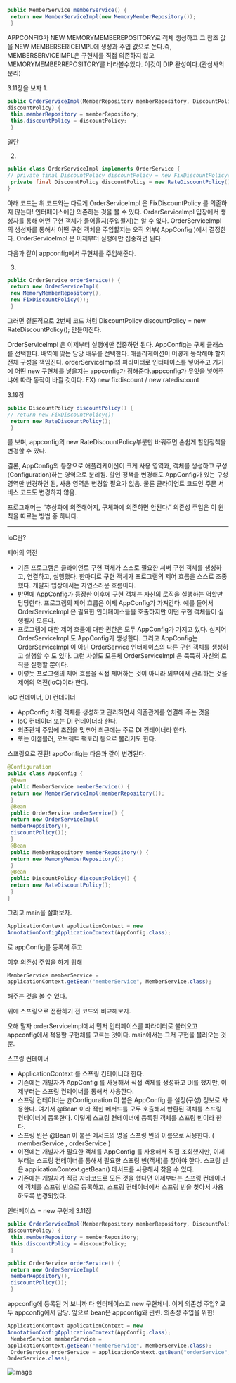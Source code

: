 ```java
public MemberService memberService() {
 return new MemberServiceImpl(new MemoryMemberRepository());
 }
```

APPCONFIG가 NEW MEMORYMEMBEREPOSITORY로 객체 생성하고 그 참조 값을 NEW MEMBERSERICEIMPL에 생성과 주입 값으로 쓴다.즉, MEMBERSERVICEIMPL은 구현체를 직접 의존하지 않고 MEMORYMEMBERREPOSITORY를 바라볼수있다. 이것이 DIP 완성이다.(관심사의 분리) 

3.11장을 보자
1. 
```java
public OrderServiceImpl(MemberRepository memberRepository, DiscountPolicy 
discountPolicy) {
 this.memberRepository = memberRepository;
 this.discountPolicy = discountPolicy;
 }
```
일단 

2. 
```java
public class OrderServiceImpl implements OrderService {
// private final DiscountPolicy discountPolicy = new FixDiscountPolicy();
 private final DiscountPolicy discountPolicy = new RateDiscountPolicy();
}
```
아래 코드는 위 코드와는 다르게 OrderServiceImpl 은 FixDiscountPolicy 를 의존하지 않는다!
인터페이스에만 의존하는 것을 볼 수 있다.
OrderServiceImpl 입장에서 생성자를 통해 어떤 구현 객체가 들어올지(주입될지)는 알 수 없다.
OrderServiceImpl 의 생성자를 통해서 어떤 구현 객체을 주입할지는 오직 외부( AppConfig )에서
결정한다.
OrderServiceImpl 은 이제부터 실행에만 집중하면 된다

다음과 같이 appconfig에서 구현체를 주입해준다. 

3.
```java
public OrderService orderService() {
 return new OrderServiceImpl(
 new MemoryMemberRepository(),
 new FixDiscountPolicy());
 }
```
그러면 결론적으로 2번째 코드 처럼 DiscountPolicy discountPolicy = new RateDiscountPolicy(); 만들어진다.

OrderServiceImpl 은 이제부터 실행에만 집중하면 된다.
AppConfig는 구체 클래스를 선택한다. 배역에 맞는 담당 배우를 선택한다. 애플리케이션이 어떻게
동작해야 할지 전체 구성을 책임진다.
orderServiceImpl의 파라미터로 인터페이스를 넣어주고 거기에 어떤 new 구현체를 넣을지는 appconfig가 정해준다.appconfig가 무엇을 넣어주냐에 따라 동작이 바뀔 것이다. EX) new fixdiscount / new ratediscount 

3.19장
```java
public DiscountPolicy discountPolicy() {
// return new FixDiscountPolicy();
 return new RateDiscountPolicy();
 }
```
를 보며, appconfig의 new RateDiscountPolicy부분만 바꿔주면 손쉽게 할인정책을 변경할 수 있다.

결론, AppConfig의 등장으로 애플리케이션이 크게 사용 영역과, 객체를 생성하고 구성(Configuration)하는
영역으로 분리됨.
할인 정책을 변경해도 AppConfig가 있는 구성 영역만 변경하면 됨, 사용 영역은 변경할 필요가 없음. 물론
클라이언트 코드인 주문 서비스 코드도 변경하지 않음.

프로그래머는 “추상화에 의존해야지, 구체화에 의존하면 안된다.” 의존성 주입은 이 원칙을 따르는 방법 중
하나다.

___

IoC란?

제어의 역전 
- 기존 프로그램은 클라이언트 구현 객체가 스스로 필요한 서버 구현 객체를 생성하고, 연결하고, 실행했다. 
한마디로 구현 객체가 프로그램의 제어 흐름을 스스로 조종했다. 개발자 입장에서는 자연스러운 흐름이다.
- 반면에 AppConfig가 등장한 이후에 구현 객체는 자신의 로직을 실행하는 역할만 담당한다. 프로그램의
제어 흐름은 이제 AppConfig가 가져간다. 예를 들어서 OrderServiceImpl 은 필요한 인터페이스들을
호출하지만 어떤 구현 객체들이 실행될지 모른다. 
- 프로그램에 대한 제어 흐름에 대한 권한은 모두 AppConfig가 가지고 있다. 심지어 OrderServiceImpl
도 AppConfig가 생성한다. 그리고 AppConfig는 OrderServiceImpl 이 아닌 OrderService 
인터페이스의 다른 구현 객체를 생성하고 실행할 수 도 있다. 그런 사실도 모른체 OrderServiceImpl 은
묵묵히 자신의 로직을 실행할 뿐이다.
- 이렇듯 프로그램의 제어 흐름을 직접 제어하는 것이 아니라 외부에서 관리하는 것을 제어의 역전(IoC)이라
한다.

IoC 컨테이너, DI 컨테이너
- AppConfig 처럼 객체를 생성하고 관리하면서 의존관계를 연결해 주는 것을
- IoC 컨테이너 또는 DI 컨테이너라 한다. 
- 의존관계 주입에 초점을 맞추어 최근에는 주로 DI 컨테이너라 한다.
- 또는 어샘블러, 오브젝트 팩토리 등으로 불리기도 한다.

스프링으로 전환!
appConfig는 다음과 같이 변경된다.
```java
@Configuration
public class AppConfig {
 @Bean
 public MemberService memberService() {
 return new MemberServiceImpl(memberRepository());
 }
 @Bean
 public OrderService orderService() {
 return new OrderServiceImpl(
 memberRepository(),
 discountPolicy());
 }
 @Bean
 public MemberRepository memberRepository() {
 return new MemoryMemberRepository();
 }
 @Bean
 public DiscountPolicy discountPolicy() {
 return new RateDiscountPolicy();
 }
}
```

그리고 main을 살펴보자.
```java
ApplicationContext applicationContext = new
AnnotationConfigApplicationContext(AppConfig.class);
```
로 appConfig를 등록해 주고

이후 의존성 주입을 하기 위해 
```java
MemberService memberService =
applicationContext.getBean("memberService", MemberService.class);
```
해주는 것을 볼 수 있다.

위에 스프링으로 전환하기 전 코드와 비교해보자.

오해 말자 orderServiceImpl에서 먼저 인터페이스를 파라미터로 불러오고 appconfig에서 적용할 구현체를 고르는 것이다. main에서는 그저 구현을 불러오는 것 뿐.

스프링 컨테이너

- ApplicationContext 를 스프링 컨테이너라 한다.
- 기존에는 개발자가 AppConfig 를 사용해서 직접 객체를 생성하고 DI를 했지만, 이제부터는 스프링
컨테이너를 통해서 사용한다.
- 스프링 컨테이너는 @Configuration 이 붙은 AppConfig 를 설정(구성) 정보로 사용한다. 여기서 @Bean
이라 적힌 메서드를 모두 호출해서 반환된 객체를 스프링 컨테이너에 등록한다. 이렇게 스프링 컨테이너에
등록된 객체를 스프링 빈이라 한다.
- 스프링 빈은 @Bean 이 붙은 메서드의 명을 스프링 빈의 이름으로 사용한다. ( memberService ,
orderService )
- 이전에는 개발자가 필요한 객체를 AppConfig 를 사용해서 직접 조회했지만, 이제부터는 스프링
컨테이너를 통해서 필요한 스프링 빈(객체)를 찾아야 한다. 스프링 빈은
applicationContext.getBean() 메서드를 사용해서 찾을 수 있다.
- 기존에는 개발자가 직접 자바코드로 모든 것을 했다면 이제부터는 스프링 컨테이너에 객체를 스프링 빈으로
등록하고, 스프링 컨테이너에서 스프링 빈을 찾아서 사용하도록 변경되었다.

인터페이스 = new 구현체
3.11장
```java
public OrderServiceImpl(MemberRepository memberRepository, DiscountPolicy 
discountPolicy) {
 this.memberRepository = memberRepository;
 this.discountPolicy = discountPolicy;
 }
```

```java
public OrderService orderService() {
 return new OrderServiceImpl(
 memberRepository(),
 discountPolicy());
 }
```

appconfig에 등록된 거 보니까 다 인터페이스고 new 구현체네.
이게 의존성 주입?
모두 appconfig에서 담당.
앞으로 bean은 appconfig와 관련. 의존성 주입을 위한!

```java
ApplicationContext applicationContext = new
AnnotationConfigApplicationContext(AppConfig.class);
 MemberService memberService =
applicationContext.getBean("memberService", MemberService.class);
 OrderService orderService = applicationContext.getBean("orderService",
OrderService.class);
```

![image](https://github.com/yybmion/Spring_basic/assets/113106136/31efe74b-0d20-40b0-9fd5-669d8b18f0e2)

